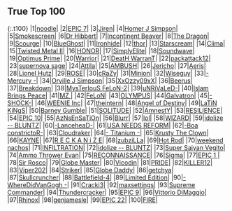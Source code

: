 
## True Top 100

{:.t100}
|1|<a target="_blank" href="https://tankpit.com/tank_profile/?tank_id=25836"><span class="red">noodle</span></a><span class="awards-container"><span class="awards-sprite a0-3"></span><span class="awards-sprite a1-3"></span><span class="awards-sprite a2-3"></span><span class="awards-sprite a3-3"></span><span class="awards-sprite a4-3"></span><span class="awards-sprite a5-2"></span><span class="awards-sprite a8-1"></span></span>|
|2|<a target="_blank" href="https://tankpit.com/tank_profile/?tank_id=16369"><span class="purple">EPIC 7</span></a><span class="awards-container"><span class="awards-sprite a0-3"></span><span class="awards-sprite a1-3"></span><span class="awards-sprite a2-3"></span><span class="awards-sprite a3-3"></span><span class="awards-sprite a4-3"></span><span class="awards-sprite a5-3"></span><span class="awards-sprite a8-1"></span></span>|
|3|<a target="_blank" href="https://tankpit.com/tank_profile/?tank_id=9389"><span class="red">Jiren</span></a><span class="awards-container"><span class="awards-sprite a0-3"></span><span class="awards-sprite a1-3"></span><span class="awards-sprite a2-2"></span><span class="awards-sprite a3-3"></span><span class="awards-sprite a4-3"></span><span class="awards-sprite a5-3"></span><span class="awards-sprite a7-1"></span></span>|
|4|<a target="_blank" href="https://tankpit.com/tank_profile/?tank_id=504"><span class="orange">Homer J Simpson</span></a><span class="awards-container"><span class="awards-sprite a0-3"></span><span class="awards-sprite a1-3"></span><span class="awards-sprite a2-3"></span><span class="awards-sprite a3-3"></span><span class="awards-sprite a4-3"></span><span class="awards-sprite a5-2"></span></span>|
|5|<a target="_blank" href="https://tankpit.com/tank_profile/?tank_id=5789"><span class="blue">Smokescreen</span></a><span class="awards-container"><span class="awards-sprite a0-3"></span><span class="awards-sprite a1-3"></span><span class="awards-sprite a2-3"></span><span class="awards-sprite a3-3"></span><span class="awards-sprite a5-3"></span><span class="awards-sprite a8-1"></span></span>|
|6|<a target="_blank" href="https://tankpit.com/tank_profile/?tank_id=25994"><span class="orange">Dr Hibbert</span></a><span class="awards-container"><span class="awards-sprite a0-3"></span><span class="awards-sprite a1-3"></span><span class="awards-sprite a2-3"></span><span class="awards-sprite a3-3"></span><span class="awards-sprite a4-3"></span><span class="awards-sprite a5-3"></span><span class="awards-sprite a8-1"></span></span>|
|7|<a target="_blank" href="https://tankpit.com/tank_profile/?tank_id=4548"><span class="blue">Incontinent Beaver</span></a><span class="awards-container"><span class="awards-sprite a0-3"></span><span class="awards-sprite a1-3"></span><span class="awards-sprite a2-3"></span><span class="awards-sprite a3-3"></span><span class="awards-sprite a4-3"></span><span class="awards-sprite a5-3"></span><span class="awards-sprite a7-1"></span><span class="awards-sprite a8-1"></span></span>|
|8|<a target="_blank" href="https://tankpit.com/tank_profile/?tank_id=45080"><span class="purple">The Dragon</span></a><span class="awards-container"><span class="awards-sprite a0-3"></span><span class="awards-sprite a1-3"></span><span class="awards-sprite a2-3"></span><span class="awards-sprite a3-3"></span><span class="awards-sprite a5-2"></span></span>|
|9|<a target="_blank" href="https://tankpit.com/tank_profile/?tank_id=827"><span class="blue">Scourge</span></a><span class="awards-container"><span class="awards-sprite a0-3"></span><span class="awards-sprite a1-3"></span><span class="awards-sprite a2-3"></span><span class="awards-sprite a3-3"></span><span class="awards-sprite a4-3"></span><span class="awards-sprite a5-3"></span><span class="awards-sprite a7-1"></span><span class="awards-sprite a8-1"></span></span>|
|10|<a target="_blank" href="https://tankpit.com/tank_profile/?tank_id=539"><span class="blue">BlueGhost</span></a><span class="awards-container"><span class="awards-sprite a0-3"></span><span class="awards-sprite a1-3"></span><span class="awards-sprite a2-3"></span><span class="awards-sprite a3-3"></span><span class="awards-sprite a5-1"></span></span>|
|11|<a target="_blank" href="https://tankpit.com/tank_profile/?tank_id=8237"><span class="blue">Ironhide</span></a><span class="awards-container"><span class="awards-sprite a0-3"></span><span class="awards-sprite a1-3"></span><span class="awards-sprite a2-3"></span><span class="awards-sprite a3-3"></span><span class="awards-sprite a4-3"></span><span class="awards-sprite a5-1"></span><span class="awards-sprite a8-1"></span></span>|
|12|<a target="_blank" href="https://tankpit.com/tank_profile/?tank_id=1029"><span class="red">thor</span></a><span class="awards-container"><span class="awards-sprite a0-3"></span><span class="awards-sprite a1-3"></span><span class="awards-sprite a2-3"></span><span class="awards-sprite a3-3"></span><span class="awards-sprite a4-3"></span><span class="awards-sprite a5-3"></span></span>|
|13|<a target="_blank" href="https://tankpit.com/tank_profile/?tank_id=9602"><span class="blue">Starscream</span></a><span class="awards-container"><span class="awards-sprite a0-3"></span><span class="awards-sprite a1-3"></span><span class="awards-sprite a2-3"></span><span class="awards-sprite a3-3"></span><span class="awards-sprite a5-3"></span><span class="awards-sprite a7-1"></span></span>|
|14|<a target="_blank" href="https://tankpit.com/tank_profile/?tank_id=46068"><span class="orange">Clima</span></a><span class="awards-container"><span class="awards-sprite a0-3"></span><span class="awards-sprite a1-1"></span><span class="awards-sprite a2-2"></span><span class="awards-sprite a3-3"></span><span class="awards-sprite a5-1"></span><span class="awards-sprite a8-1"></span></span>|
|15|<a target="_blank" href="https://tankpit.com/tank_profile/?tank_id=30661"><span class="purple">Twisted Metal II</span></a><span class="awards-container"><span class="awards-sprite a0-3"></span><span class="awards-sprite a1-2"></span><span class="awards-sprite a2-3"></span><span class="awards-sprite a3-3"></span><span class="awards-sprite a4-3"></span><span class="awards-sprite a5-2"></span><span class="awards-sprite a8-1"></span></span>|
|16|<a target="_blank" href="https://tankpit.com/tank_profile/?tank_id=540"><span class="red">HONOR</span></a><span class="awards-container"><span class="awards-sprite a0-3"></span><span class="awards-sprite a1-3"></span><span class="awards-sprite a2-3"></span><span class="awards-sprite a3-3"></span><span class="awards-sprite a5-3"></span><span class="awards-sprite a6-1"></span><span class="awards-sprite a7-1"></span></span>|
|17|<a target="_blank" href="https://tankpit.com/tank_profile/?tank_id=12119"><span class="blue">SimplyElite</span></a><span class="awards-container"><span class="awards-sprite a0-3"></span><span class="awards-sprite a1-3"></span><span class="awards-sprite a2-3"></span><span class="awards-sprite a3-3"></span><span class="awards-sprite a5-3"></span></span>|
|18|<a target="_blank" href="https://tankpit.com/tank_profile/?tank_id=9405"><span class="blue">Soundwave</span></a><span class="awards-container"><span class="awards-sprite a0-3"></span><span class="awards-sprite a1-2"></span><span class="awards-sprite a2-3"></span><span class="awards-sprite a3-3"></span><span class="awards-sprite a4-3"></span><span class="awards-sprite a5-2"></span></span>|
|19|<a target="_blank" href="https://tankpit.com/tank_profile/?tank_id=746"><span class="blue">Optimus Prime</span></a><span class="awards-container"><span class="awards-sprite a0-3"></span><span class="awards-sprite a1-3"></span><span class="awards-sprite a2-3"></span><span class="awards-sprite a3-3"></span><span class="awards-sprite a4-3"></span><span class="awards-sprite a5-3"></span><span class="awards-sprite a6-1"></span><span class="awards-sprite a7-1"></span></span>|
|20|<a target="_blank" href="https://tankpit.com/tank_profile/?tank_id=509"><span class="red">Warrior</span></a><span class="awards-container"><span class="awards-sprite a0-3"></span><span class="awards-sprite a1-3"></span><span class="awards-sprite a2-3"></span><span class="awards-sprite a3-3"></span><span class="awards-sprite a4-3"></span><span class="awards-sprite a5-2"></span></span>|
|21|<a target="_blank" href="https://tankpit.com/tank_profile/?tank_id=32741"><span class="blue">DeatH WarranT</span></a><span class="awards-container"><span class="awards-sprite a0-3"></span><span class="awards-sprite a1-3"></span><span class="awards-sprite a2-3"></span><span class="awards-sprite a3-3"></span><span class="awards-sprite a5-2"></span></span>|
|22|<a target="_blank" href="https://tankpit.com/tank_profile/?tank_id=38424"><span class="orange">packattack12</span></a><span class="awards-container"><span class="awards-sprite a0-3"></span><span class="awards-sprite a1-3"></span><span class="awards-sprite a2-3"></span><span class="awards-sprite a3-3"></span><span class="awards-sprite a4-3"></span><span class="awards-sprite a5-2"></span><span class="awards-sprite a7-1"></span></span>|
|23|<a target="_blank" href="https://tankpit.com/tank_profile/?tank_id=34871"><span class="purple">supernova sage</span></a><span class="awards-container"><span class="awards-sprite a0-3"></span><span class="awards-sprite a1-3"></span><span class="awards-sprite a2-3"></span><span class="awards-sprite a3-3"></span><span class="awards-sprite a4-3"></span><span class="awards-sprite a5-2"></span><span class="awards-sprite a8-1"></span></span>|
|24|<a target="_blank" href="https://tankpit.com/tank_profile/?tank_id=43139"><span class="orange">Attila</span></a><span class="awards-container"><span class="awards-sprite a0-3"></span><span class="awards-sprite a1-3"></span><span class="awards-sprite a2-3"></span><span class="awards-sprite a3-3"></span><span class="awards-sprite a4-3"></span><span class="awards-sprite a5-3"></span><span class="awards-sprite a7-1"></span><span class="awards-sprite a8-1"></span></span>|
|25|<a target="_blank" href="https://tankpit.com/tank_profile/?tank_id=850"><span class="red">AMBUSH</span></a><span class="awards-container"><span class="awards-sprite a0-3"></span><span class="awards-sprite a1-3"></span><span class="awards-sprite a2-3"></span><span class="awards-sprite a3-3"></span><span class="awards-sprite a4-3"></span><span class="awards-sprite a5-3"></span></span>|
|26|<a target="_blank" href="https://tankpit.com/tank_profile/?tank_id=27223"><span class="orange">Jericho</span></a><span class="awards-container"><span class="awards-sprite a0-3"></span><span class="awards-sprite a1-3"></span><span class="awards-sprite a2-3"></span><span class="awards-sprite a3-3"></span><span class="awards-sprite a5-3"></span></span>|
|27|<a target="_blank" href="https://tankpit.com/tank_profile/?tank_id=30019"><span class="red">Aeris</span></a><span class="awards-container"><span class="awards-sprite a0-3"></span><span class="awards-sprite a1-3"></span><span class="awards-sprite a2-2"></span><span class="awards-sprite a3-3"></span><span class="awards-sprite a5-3"></span></span>|
|28|<a target="_blank" href="https://tankpit.com/tank_profile/?tank_id=671"><span class="orange">Lionel Hutz</span></a><span class="awards-container"><span class="awards-sprite a0-3"></span><span class="awards-sprite a1-3"></span><span class="awards-sprite a2-3"></span><span class="awards-sprite a3-3"></span><span class="awards-sprite a4-3"></span><span class="awards-sprite a5-1"></span><span class="awards-sprite a8-1"></span></span>|
|29|<a target="_blank" href="https://tankpit.com/tank_profile/?tank_id=45863"><span class="red">ROSE</span></a><span class="awards-container"><span class="awards-sprite a0-3"></span><span class="awards-sprite a1-2"></span><span class="awards-sprite a2-3"></span><span class="awards-sprite a3-3"></span><span class="awards-sprite a4-3"></span><span class="awards-sprite a5-2"></span><span class="awards-sprite a7-1"></span><span class="awards-sprite a8-1"></span></span>|
|30|<a target="_blank" href="https://tankpit.com/tank_profile/?tank_id=22320"><span class="red">cRaZy</span></a><span class="awards-container"><span class="awards-sprite a0-3"></span><span class="awards-sprite a1-3"></span><span class="awards-sprite a2-3"></span><span class="awards-sprite a3-3"></span><span class="awards-sprite a5-2"></span></span>|
|31|<a target="_blank" href="https://tankpit.com/tank_profile/?tank_id=658"><span class="orange">Minion</span></a><span class="awards-container"><span class="awards-sprite a0-3"></span><span class="awards-sprite a1-2"></span><span class="awards-sprite a2-3"></span><span class="awards-sprite a3-3"></span><span class="awards-sprite a5-2"></span></span>|
|32|<a target="_blank" href="https://tankpit.com/tank_profile/?tank_id=4462"><span class="orange">Wiseguy</span></a><span class="awards-container"><span class="awards-sprite a0-3"></span><span class="awards-sprite a1-3"></span><span class="awards-sprite a2-3"></span><span class="awards-sprite a3-3"></span><span class="awards-sprite a4-3"></span><span class="awards-sprite a5-3"></span><span class="awards-sprite a6-1"></span><span class="awards-sprite a8-1"></span></span>|
|33|<a target="_blank" href="https://tankpit.com/tank_profile/?tank_id=575"><span class="orange">- Mercury -</span></a><span class="awards-container"><span class="awards-sprite a0-3"></span><span class="awards-sprite a1-3"></span><span class="awards-sprite a2-3"></span><span class="awards-sprite a3-3"></span><span class="awards-sprite a4-3"></span><span class="awards-sprite a5-2"></span><span class="awards-sprite a7-1"></span></span>|
|34|<a target="_blank" href="https://tankpit.com/tank_profile/?tank_id=21534"><span class="orange">Orville J Simpson</span></a><span class="awards-container"><span class="awards-sprite a0-3"></span><span class="awards-sprite a1-3"></span><span class="awards-sprite a2-3"></span><span class="awards-sprite a3-3"></span><span class="awards-sprite a5-1"></span></span>|
|35|<a target="_blank" href="https://tankpit.com/tank_profile/?tank_id=1998"><span class="purple">XxOzzy09xX</span></a><span class="awards-container"><span class="awards-sprite a0-3"></span><span class="awards-sprite a1-2"></span><span class="awards-sprite a2-3"></span><span class="awards-sprite a3-3"></span><span class="awards-sprite a5-1"></span></span>|
|36|<a target="_blank" href="https://tankpit.com/tank_profile/?tank_id=842"><span class="purple">Beerus</span></a><span class="awards-container"><span class="awards-sprite a0-3"></span><span class="awards-sprite a1-2"></span><span class="awards-sprite a2-2"></span><span class="awards-sprite a3-3"></span><span class="awards-sprite a5-3"></span><span class="awards-sprite a6-1"></span><span class="awards-sprite a7-1"></span></span>|
|37|<a target="_blank" href="https://tankpit.com/tank_profile/?tank_id=826"><span class="blue">Breakdown</span></a><span class="awards-container"><span class="awards-sprite a0-3"></span><span class="awards-sprite a1-3"></span><span class="awards-sprite a2-3"></span><span class="awards-sprite a3-3"></span><span class="awards-sprite a5-2"></span><span class="awards-sprite a8-1"></span></span>|
|38|<a target="_blank" href="https://tankpit.com/tank_profile/?tank_id=7855"><span class="purple">MysTerIouS FeLoN-2</span></a><span class="awards-container"><span class="awards-sprite a0-3"></span><span class="awards-sprite a1-2"></span><span class="awards-sprite a2-2"></span><span class="awards-sprite a3-3"></span><span class="awards-sprite a5-3"></span><span class="awards-sprite a6-1"></span><span class="awards-sprite a8-1"></span></span>|
|39|<a target="_blank" href="https://tankpit.com/tank_profile/?tank_id=27491"><span class="red">uNRiVaLeD-</span></a><span class="awards-container"><span class="awards-sprite a0-3"></span><span class="awards-sprite a1-1"></span><span class="awards-sprite a2-2"></span><span class="awards-sprite a3-3"></span><span class="awards-sprite a4-3"></span><span class="awards-sprite a5-2"></span></span>|
|40|<a target="_blank" href="https://tankpit.com/tank_profile/?tank_id=1677"><span class="blue">Islam Brings Peace</span></a><span class="awards-container"><span class="awards-sprite a0-3"></span><span class="awards-sprite a1-3"></span><span class="awards-sprite a2-3"></span><span class="awards-sprite a3-3"></span><span class="awards-sprite a4-3"></span><span class="awards-sprite a5-3"></span></span>|
|41|<a target="_blank" href="https://tankpit.com/tank_profile/?tank_id=12905"><span class="purple">MZ </span></a><span class="awards-container"><span class="awards-sprite a0-3"></span><span class="awards-sprite a1-2"></span><span class="awards-sprite a2-2"></span><span class="awards-sprite a3-3"></span><span class="awards-sprite a5-3"></span></span>|
|42|<a target="_blank" href="https://tankpit.com/tank_profile/?tank_id=12396"><span class="blue">FeLoN</span></a><span class="awards-container"><span class="awards-sprite a0-3"></span><span class="awards-sprite a2-1"></span><span class="awards-sprite a3-3"></span><span class="awards-sprite a5-2"></span><span class="awards-sprite a6-1"></span></span>|
|43|<a target="_blank" href="https://tankpit.com/tank_profile/?tank_id=5350"><span class="orange">OLYMPUS</span></a><span class="awards-container"><span class="awards-sprite a0-3"></span><span class="awards-sprite a1-1"></span><span class="awards-sprite a2-3"></span><span class="awards-sprite a3-3"></span><span class="awards-sprite a4-3"></span><span class="awards-sprite a5-2"></span><span class="awards-sprite a8-1"></span></span>|
|44|<a target="_blank" href="https://tankpit.com/tank_profile/?tank_id=31667"><span class="blue">Galvatron</span></a><span class="awards-container"><span class="awards-sprite a0-3"></span><span class="awards-sprite a1-3"></span><span class="awards-sprite a2-3"></span><span class="awards-sprite a3-3"></span><span class="awards-sprite a4-3"></span><span class="awards-sprite a5-1"></span></span>|
|45|<a target="_blank" href="https://tankpit.com/tank_profile/?tank_id=61068"><span class="purple">-SHOCK-</span></a><span class="awards-container"><span class="awards-sprite a0-3"></span><span class="awards-sprite a1-3"></span><span class="awards-sprite a2-2"></span><span class="awards-sprite a3-3"></span><span class="awards-sprite a4-3"></span><span class="awards-sprite a5-3"></span><span class="awards-sprite a8-1"></span></span>|
|46|<a target="_blank" href="https://tankpit.com/tank_profile/?tank_id=11511"><span class="orange">WEENIE Inc</span></a><span class="awards-container"><span class="awards-sprite a0-3"></span><span class="awards-sprite a1-3"></span><span class="awards-sprite a2-3"></span><span class="awards-sprite a3-3"></span><span class="awards-sprite a4-3"></span><span class="awards-sprite a5-3"></span><span class="awards-sprite a7-1"></span></span>|
|47|<a target="_blank" href="https://tankpit.com/tank_profile/?tank_id=16088"><span class="red">theintern</span></a><span class="awards-container"><span class="awards-sprite a0-3"></span><span class="awards-sprite a1-3"></span><span class="awards-sprite a2-3"></span><span class="awards-sprite a3-3"></span><span class="awards-sprite a5-3"></span></span>|
|48|<a target="_blank" href="https://tankpit.com/tank_profile/?tank_id=64179"><span class="purple">Angel of Destiny</span></a><span class="awards-container"><span class="awards-sprite a0-3"></span><span class="awards-sprite a1-2"></span><span class="awards-sprite a2-2"></span><span class="awards-sprite a3-3"></span><span class="awards-sprite a4-3"></span><span class="awards-sprite a5-3"></span><span class="awards-sprite a8-1"></span></span>|
|49|<a target="_blank" href="https://tankpit.com/tank_profile/?tank_id=45856"><span class="blue">LaTiN KiNgS</span></a><span class="awards-container"><span class="awards-sprite a0-3"></span><span class="awards-sprite a1-3"></span><span class="awards-sprite a2-3"></span><span class="awards-sprite a3-3"></span><span class="awards-sprite a5-3"></span></span>|
|50|<a target="_blank" href="https://tankpit.com/tank_profile/?tank_id=16757"><span class="orange">Barney Gumble</span></a><span class="awards-container"><span class="awards-sprite a0-3"></span><span class="awards-sprite a1-3"></span><span class="awards-sprite a2-3"></span><span class="awards-sprite a3-3"></span><span class="awards-sprite a4-3"></span><span class="awards-sprite a5-3"></span></span>|
|51|<a target="_blank" href="https://tankpit.com/tank_profile/?tank_id=61587"><span class="purple">SOLITUDE</span></a><span class="awards-container"><span class="awards-sprite a0-3"></span><span class="awards-sprite a1-1"></span><span class="awards-sprite a2-2"></span><span class="awards-sprite a3-2"></span><span class="awards-sprite a5-1"></span><span class="awards-sprite a8-1"></span></span>|
|52|<a target="_blank" href="https://tankpit.com/tank_profile/?tank_id=806"><span class="purple">AmnestY</span></a><span class="awards-container"><span class="awards-sprite a0-3"></span><span class="awards-sprite a1-3"></span><span class="awards-sprite a2-3"></span><span class="awards-sprite a3-3"></span><span class="awards-sprite a5-3"></span></span>|
|53|<a target="_blank" href="https://tankpit.com/tank_profile/?tank_id=12791"><span class="orange">RESILIENCE</span></a><span class="awards-container"><span class="awards-sprite a0-3"></span><span class="awards-sprite a1-3"></span><span class="awards-sprite a2-3"></span><span class="awards-sprite a3-3"></span><span class="awards-sprite a4-3"></span><span class="awards-sprite a5-1"></span><span class="awards-sprite a6-1"></span><span class="awards-sprite a8-1"></span></span>|
|54|<a target="_blank" href="https://tankpit.com/tank_profile/?tank_id=50656"><span class="purple">EPIC 10</span></a><span class="awards-container"><span class="awards-sprite a0-3"></span><span class="awards-sprite a1-3"></span><span class="awards-sprite a2-3"></span><span class="awards-sprite a3-3"></span><span class="awards-sprite a5-2"></span><span class="awards-sprite a7-1"></span></span>|
|55|<a target="_blank" href="https://tankpit.com/tank_profile/?tank_id=5468"><span class="red">AzNsEnSaTiOn</span></a><span class="awards-container"><span class="awards-sprite a0-3"></span><span class="awards-sprite a1-3"></span><span class="awards-sprite a2-3"></span><span class="awards-sprite a3-3"></span><span class="awards-sprite a5-1"></span></span>|
|56|<a target="_blank" href="https://tankpit.com/tank_profile/?tank_id=63862"><span class="blue">Blurr</span></a><span class="awards-container"><span class="awards-sprite a0-3"></span><span class="awards-sprite a1-3"></span><span class="awards-sprite a2-2"></span><span class="awards-sprite a3-2"></span><span class="awards-sprite a5-3"></span><span class="awards-sprite a7-1"></span></span>|
|57|<a target="_blank" href="https://tankpit.com/tank_profile/?tank_id=17359"><span class="blue">lol</span></a><span class="awards-container"><span class="awards-sprite a0-3"></span><span class="awards-sprite a1-2"></span><span class="awards-sprite a2-3"></span><span class="awards-sprite a3-3"></span><span class="awards-sprite a4-3"></span><span class="awards-sprite a5-1"></span></span>|
|58|<a target="_blank" href="https://tankpit.com/tank_profile/?tank_id=8627"><span class="purple">WIZARD</span></a><span class="awards-container"><span class="awards-sprite a0-3"></span><span class="awards-sprite a1-2"></span><span class="awards-sprite a2-3"></span><span class="awards-sprite a3-3"></span><span class="awards-sprite a5-2"></span></span>|
|59|<a target="_blank" href="https://tankpit.com/tank_profile/?tank_id=54558"><span class="purple">idolize -- BLUNTZ</span></a><span class="awards-container"><span class="awards-sprite a0-3"></span><span class="awards-sprite a3-3"></span><span class="awards-sprite a5-3"></span></span>|
|60|<a target="_blank" href="https://tankpit.com/tank_profile/?tank_id=8174"><span class="orange">-LanceheaD-</span></a><span class="awards-container"><span class="awards-sprite a0-3"></span><span class="awards-sprite a1-2"></span><span class="awards-sprite a2-3"></span><span class="awards-sprite a3-2"></span><span class="awards-sprite a5-3"></span><span class="awards-sprite a8-1"></span></span>|
|61|<a target="_blank" href="https://tankpit.com/tank_profile/?tank_id=2412"><span class="red">USA NEEDS REFORM</span></a><span class="awards-container"><span class="awards-sprite a0-3"></span><span class="awards-sprite a1-3"></span><span class="awards-sprite a2-3"></span><span class="awards-sprite a3-2"></span><span class="awards-sprite a5-2"></span></span>|
|62|<a target="_blank" href="https://tankpit.com/tank_profile/?tank_id=7352"><span class="orange">-Boa constrictoR-</span></a><span class="awards-container"><span class="awards-sprite a0-3"></span><span class="awards-sprite a1-3"></span><span class="awards-sprite a2-3"></span><span class="awards-sprite a3-3"></span></span>|
|63|<a target="_blank" href="https://tankpit.com/tank_profile/?tank_id=1377"><span class="blue">Cloudraker</span></a><span class="awards-container"><span class="awards-sprite a0-3"></span><span class="awards-sprite a1-3"></span><span class="awards-sprite a2-2"></span><span class="awards-sprite a3-3"></span><span class="awards-sprite a5-3"></span></span>|
|64|<a target="_blank" href="https://tankpit.com/tank_profile/?tank_id=558"><span class="orange">- Titanium -</span></a><span class="awards-container"><span class="awards-sprite a0-3"></span><span class="awards-sprite a1-2"></span><span class="awards-sprite a2-3"></span><span class="awards-sprite a3-3"></span><span class="awards-sprite a5-3"></span></span>|
|65|<a target="_blank" href="https://tankpit.com/tank_profile/?tank_id=505"><span class="orange">Krusty The Clown</span></a><span class="awards-container"><span class="awards-sprite a0-3"></span><span class="awards-sprite a1-3"></span><span class="awards-sprite a2-3"></span><span class="awards-sprite a3-3"></span><span class="awards-sprite a5-3"></span></span>|
|66|<a target="_blank" href="https://tankpit.com/tank_profile/?tank_id=12590"><span class="purple">KAYNE</span></a><span class="awards-container"><span class="awards-sprite a0-3"></span><span class="awards-sprite a1-3"></span><span class="awards-sprite a2-3"></span><span class="awards-sprite a3-3"></span><span class="awards-sprite a5-3"></span></span>|
|67|<a target="_blank" href="https://tankpit.com/tank_profile/?tank_id=64496"><span class="red">R E C K A N i Z E</span></a><span class="awards-container"><span class="awards-sprite a0-3"></span><span class="awards-sprite a1-3"></span><span class="awards-sprite a2-2"></span><span class="awards-sprite a3-2"></span><span class="awards-sprite a4-3"></span><span class="awards-sprite a5-3"></span></span>|
|68|<a target="_blank" href="https://tankpit.com/tank_profile/?tank_id=6281"><span class="orange">zubziLLa</span></a><span class="awards-container"><span class="awards-sprite a0-3"></span><span class="awards-sprite a1-2"></span><span class="awards-sprite a2-3"></span><span class="awards-sprite a3-3"></span><span class="awards-sprite a4-3"></span><span class="awards-sprite a5-3"></span><span class="awards-sprite a8-1"></span></span>|
|69|<a target="_blank" href="https://tankpit.com/tank_profile/?tank_id=1003"><span class="blue">Hot Rod</span></a><span class="awards-container"><span class="awards-sprite a0-3"></span><span class="awards-sprite a1-3"></span><span class="awards-sprite a2-3"></span><span class="awards-sprite a3-2"></span><span class="awards-sprite a7-1"></span></span>|
|70|<a target="_blank" href="https://tankpit.com/tank_profile/?tank_id=1643"><span class="orange">weekend nachos</span></a><span class="awards-container"><span class="awards-sprite a0-3"></span><span class="awards-sprite a1-1"></span><span class="awards-sprite a2-2"></span><span class="awards-sprite a3-2"></span><span class="awards-sprite a4-3"></span><span class="awards-sprite a5-3"></span><span class="awards-sprite a6-1"></span><span class="awards-sprite a8-1"></span></span>|
|71|<a target="_blank" href="https://tankpit.com/tank_profile/?tank_id=8542"><span class="red">INFILTRATION</span></a><span class="awards-container"><span class="awards-sprite a0-3"></span><span class="awards-sprite a1-3"></span><span class="awards-sprite a2-3"></span><span class="awards-sprite a3-3"></span><span class="awards-sprite a5-2"></span><span class="awards-sprite a6-1"></span></span>|
|72|<a target="_blank" href="https://tankpit.com/tank_profile/?tank_id=1613"><span class="blue">idolize -- BLUNTZ</span></a><span class="awards-container"><span class="awards-sprite a0-3"></span><span class="awards-sprite a1-2"></span><span class="awards-sprite a2-2"></span><span class="awards-sprite a3-3"></span><span class="awards-sprite a5-3"></span></span>|
|73|<a target="_blank" href="https://tankpit.com/tank_profile/?tank_id=674"><span class="red">Super Saiyan Vegito</span></a><span class="awards-container"><span class="awards-sprite a0-3"></span><span class="awards-sprite a1-3"></span><span class="awards-sprite a2-3"></span><span class="awards-sprite a3-2"></span><span class="awards-sprite a5-1"></span></span>|
|74|<a target="_blank" href="https://tankpit.com/tank_profile/?tank_id=9030"><span class="purple">Ammo Thrower Evan</span></a><span class="awards-container"><span class="awards-sprite a0-3"></span><span class="awards-sprite a1-3"></span><span class="awards-sprite a2-3"></span><span class="awards-sprite a3-3"></span><span class="awards-sprite a5-3"></span></span>|
|75|<a target="_blank" href="https://tankpit.com/tank_profile/?tank_id=2274"><span class="red">RECONNAISSANCE</span></a><span class="awards-container"><span class="awards-sprite a0-3"></span><span class="awards-sprite a1-2"></span><span class="awards-sprite a2-3"></span><span class="awards-sprite a3-3"></span><span class="awards-sprite a5-2"></span><span class="awards-sprite a6-1"></span><span class="awards-sprite a8-1"></span></span>|
|76|<a target="_blank" href="https://tankpit.com/tank_profile/?tank_id=16345"><span class="red">Sigma</span></a><span class="awards-container"><span class="awards-sprite a0-3"></span><span class="awards-sprite a1-3"></span><span class="awards-sprite a2-3"></span><span class="awards-sprite a3-2"></span><span class="awards-sprite a5-3"></span><span class="awards-sprite a7-1"></span><span class="awards-sprite a8-1"></span></span>|
|77|<a target="_blank" href="https://tankpit.com/tank_profile/?tank_id=50745"><span class="purple">EPIC 1 </span></a><span class="awards-container"><span class="awards-sprite a0-3"></span><span class="awards-sprite a1-3"></span><span class="awards-sprite a2-3"></span><span class="awards-sprite a3-2"></span><span class="awards-sprite a4-3"></span><span class="awards-sprite a5-2"></span><span class="awards-sprite a7-1"></span><span class="awards-sprite a8-1"></span></span>|
|78|<a target="_blank" href="https://tankpit.com/tank_profile/?tank_id=63875"><span class="red">Sir Rosco</span></a><span class="awards-container"><span class="awards-sprite a0-3"></span><span class="awards-sprite a1-3"></span><span class="awards-sprite a2-2"></span><span class="awards-sprite a3-2"></span><span class="awards-sprite a5-3"></span><span class="awards-sprite a7-1"></span></span>|
|79|<a target="_blank" href="https://tankpit.com/tank_profile/?tank_id=63851"><span class="blue">Globe Master</span></a><span class="awards-container"><span class="awards-sprite a0-3"></span><span class="awards-sprite a1-3"></span><span class="awards-sprite a2-2"></span><span class="awards-sprite a3-2"></span><span class="awards-sprite a4-3"></span><span class="awards-sprite a5-3"></span><span class="awards-sprite a7-1"></span><span class="awards-sprite a8-1"></span></span>|
|80|<a target="_blank" href="https://tankpit.com/tank_profile/?tank_id=10502"><span class="blue">Vicodin</span></a><span class="awards-container"><span class="awards-sprite a0-3"></span><span class="awards-sprite a1-2"></span><span class="awards-sprite a2-2"></span><span class="awards-sprite a3-2"></span></span>|
|81|<a target="_blank" href="https://tankpit.com/tank_profile/?tank_id=523"><span class="red">PRIDE</span></a><span class="awards-container"><span class="awards-sprite a0-3"></span><span class="awards-sprite a1-2"></span><span class="awards-sprite a2-3"></span><span class="awards-sprite a3-2"></span><span class="awards-sprite a4-3"></span><span class="awards-sprite a5-3"></span><span class="awards-sprite a8-1"></span></span>|
|82|<a target="_blank" href="https://tankpit.com/tank_profile/?tank_id=550"><span class="red">KILLER12</span></a><span class="awards-container"><span class="awards-sprite a0-3"></span><span class="awards-sprite a1-3"></span><span class="awards-sprite a2-3"></span><span class="awards-sprite a3-3"></span><span class="awards-sprite a5-2"></span><span class="awards-sprite a8-1"></span></span>|
|83|<a target="_blank" href="https://tankpit.com/tank_profile/?tank_id=782"><span class="red">Viper202</span></a><span class="awards-container"><span class="awards-sprite a0-3"></span><span class="awards-sprite a1-3"></span><span class="awards-sprite a2-3"></span><span class="awards-sprite a3-2"></span><span class="awards-sprite a4-3"></span><span class="awards-sprite a5-2"></span></span>|
|84|<a target="_blank" href="https://tankpit.com/tank_profile/?tank_id=3644"><span class="blue">Striker</span></a><span class="awards-container"><span class="awards-sprite a0-3"></span><span class="awards-sprite a1-2"></span><span class="awards-sprite a2-3"></span><span class="awards-sprite a3-2"></span><span class="awards-sprite a4-3"></span><span class="awards-sprite a5-3"></span><span class="awards-sprite a7-1"></span></span>|
|85|<a target="_blank" href="https://tankpit.com/tank_profile/?tank_id=59879"><span class="orange">Globe Daddy</span></a><span class="awards-container"><span class="awards-sprite a0-3"></span><span class="awards-sprite a1-3"></span><span class="awards-sprite a2-1"></span><span class="awards-sprite a3-2"></span><span class="awards-sprite a4-3"></span><span class="awards-sprite a5-1"></span><span class="awards-sprite a7-1"></span><span class="awards-sprite a8-1"></span></span>|
|86|<a target="_blank" href="https://tankpit.com/tank_profile/?tank_id=4337"><span class="red">getchya</span></a><span class="awards-container"><span class="awards-sprite a0-3"></span><span class="awards-sprite a1-3"></span><span class="awards-sprite a2-3"></span><span class="awards-sprite a3-3"></span><span class="awards-sprite a4-3"></span><span class="awards-sprite a5-1"></span></span>|
|87|<a target="_blank" href="https://tankpit.com/tank_profile/?tank_id=2925"><span class="blue">Skullcruncher</span></a><span class="awards-container"><span class="awards-sprite a0-3"></span><span class="awards-sprite a1-3"></span><span class="awards-sprite a2-3"></span><span class="awards-sprite a3-3"></span><span class="awards-sprite a5-2"></span><span class="awards-sprite a6-1"></span></span>|
|88|<a target="_blank" href="https://tankpit.com/tank_profile/?tank_id=880"><span class="purple">Battlefield-4</span></a><span class="awards-container"><span class="awards-sprite a0-3"></span><span class="awards-sprite a1-3"></span><span class="awards-sprite a2-3"></span><span class="awards-sprite a3-2"></span><span class="awards-sprite a5-3"></span><span class="awards-sprite a7-1"></span><span class="awards-sprite a8-1"></span></span>|
|89|<a target="_blank" href="https://tankpit.com/tank_profile/?tank_id=11644"><span class="orange">Limited Edition</span></a><span class="awards-container"><span class="awards-sprite a0-3"></span><span class="awards-sprite a1-3"></span><span class="awards-sprite a2-1"></span><span class="awards-sprite a3-2"></span><span class="awards-sprite a5-2"></span><span class="awards-sprite a8-1"></span></span>|
|90|<a target="_blank" href="https://tankpit.com/tank_profile/?tank_id=11380"><span class="purple">- WhereDidVanGogh -</span></a><span class="awards-container"><span class="awards-sprite a0-3"></span><span class="awards-sprite a1-3"></span><span class="awards-sprite a2-3"></span><span class="awards-sprite a3-2"></span><span class="awards-sprite a5-2"></span></span>|
|91|<a target="_blank" href="https://tankpit.com/tank_profile/?tank_id=16525"><span class="purple">Cracki3</span></a><span class="awards-container"><span class="awards-sprite a0-3"></span><span class="awards-sprite a1-3"></span><span class="awards-sprite a2-3"></span><span class="awards-sprite a3-2"></span><span class="awards-sprite a5-2"></span></span>|
|92|<a target="_blank" href="https://tankpit.com/tank_profile/?tank_id=46344"><span class="purple">maxsettings</span></a><span class="awards-container"><span class="awards-sprite a0-3"></span><span class="awards-sprite a1-3"></span><span class="awards-sprite a2-3"></span><span class="awards-sprite a3-2"></span><span class="awards-sprite a5-3"></span></span>|
|93|<a target="_blank" href="https://tankpit.com/tank_profile/?tank_id=11070"><span class="blue">Supreme Commander</span></a><span class="awards-container"><span class="awards-sprite a0-3"></span><span class="awards-sprite a1-3"></span><span class="awards-sprite a2-3"></span><span class="awards-sprite a3-2"></span><span class="awards-sprite a5-3"></span></span>|
|94|<a target="_blank" href="https://tankpit.com/tank_profile/?tank_id=760"><span class="blue">Thundercracker</span></a><span class="awards-container"><span class="awards-sprite a0-3"></span><span class="awards-sprite a1-2"></span><span class="awards-sprite a2-3"></span><span class="awards-sprite a3-3"></span><span class="awards-sprite a5-3"></span></span>|
|95|<a target="_blank" href="https://tankpit.com/tank_profile/?tank_id=9156"><span class="purple">EPIC 9</span></a><span class="awards-container"><span class="awards-sprite a0-3"></span><span class="awards-sprite a1-3"></span><span class="awards-sprite a2-3"></span><span class="awards-sprite a3-3"></span><span class="awards-sprite a4-3"></span><span class="awards-sprite a5-3"></span><span class="awards-sprite a6-1"></span></span>|
|96|<a target="_blank" href="https://tankpit.com/tank_profile/?tank_id=28689"><span class="orange">Vittorio DiMaggio</span></a><span class="awards-container"><span class="awards-sprite a0-3"></span><span class="awards-sprite a1-3"></span><span class="awards-sprite a2-3"></span><span class="awards-sprite a3-2"></span><span class="awards-sprite a5-3"></span></span>|
|97|<a target="_blank" href="https://tankpit.com/tank_profile/?tank_id=32747"><span class="blue">Rhinox</span></a><span class="awards-container"><span class="awards-sprite a0-3"></span><span class="awards-sprite a1-3"></span><span class="awards-sprite a2-3"></span><span class="awards-sprite a3-2"></span><span class="awards-sprite a5-3"></span></span>|
|98|<a target="_blank" href="https://tankpit.com/tank_profile/?tank_id=37306"><span class="orange">genjamesle</span></a><span class="awards-container"><span class="awards-sprite a0-3"></span><span class="awards-sprite a1-3"></span><span class="awards-sprite a2-3"></span><span class="awards-sprite a3-2"></span><span class="awards-sprite a5-3"></span></span>|
|99|<a target="_blank" href="https://tankpit.com/tank_profile/?tank_id=63887"><span class="purple">EPIC 22</span></a><span class="awards-container"><span class="awards-sprite a0-3"></span><span class="awards-sprite a1-3"></span><span class="awards-sprite a2-2"></span><span class="awards-sprite a3-2"></span><span class="awards-sprite a4-3"></span><span class="awards-sprite a5-1"></span></span>|
|100|<a target="_blank" href="https://tankpit.com/tank_profile/?tank_id=53385"><span class="orange">FIRE</span></a><span class="awards-container"><span class="awards-sprite a0-3"></span><span class="awards-sprite a2-1"></span><span class="awards-sprite a3-1"></span><span class="awards-sprite a5-3"></span></span>|
